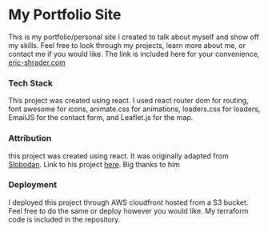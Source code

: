 # My Portfolio Site

This is my portfolio/personal site I created to talk about myself and show off my skills.
Feel free to look through my projects, learn more about me, or contact me if you would like.
The link is included here for your convenience, [eric-shrader.com](https://eric-shrader.com)

### Tech Stack

This project was created using react. I used react router dom for routing, font awesome for icons, animate.css for animations, loaders.css for loaders, EmailJS for the contact form, and Leaflet.js for the map.

### Attribution

this project was created using react. It was originally adapted from [Slobodan](https://github.com/bobangajicsm). Link to his project [here](https://github.com/bobangajicsm/react-portfolio-website). Big thanks to him

### Deployment

I deployed this project through AWS cloudfront hosted from a S3 bucket. Feel free to do the same or deploy however you would like. My terraform code is included in the repository.
